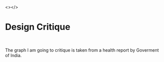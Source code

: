 <></>
<h1>Design Critique</h1>
<br>
<p></p>
<p>The graph I am going to critique is taken from a health report by Goverment of India.</p>

